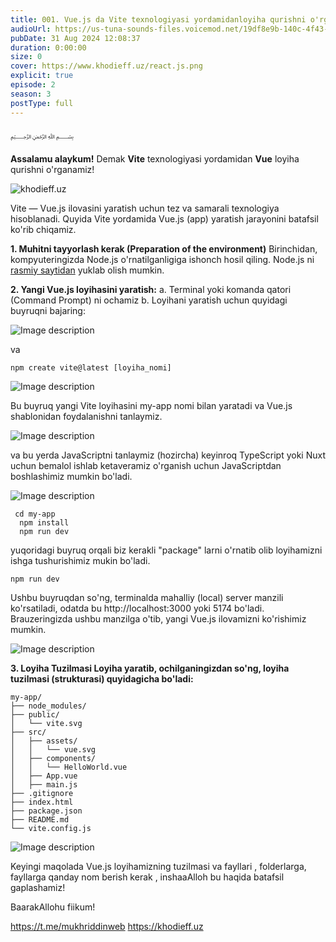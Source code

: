 ```yaml
---
title: 001. Vue.js da Vite texnologiyasi yordamidanloyiha qurishni o'rganamiz!
audioUrl: https://us-tuna-sounds-files.voicemod.net/19df8e9b-140c-4f43-8c0e-09c162821765-1658350707858.mp3
pubDate: 31 Aug 2024 12:08:37
duration: 0:00:00
size: 0
cover: https://www.khodieff.uz/react.js.png
explicit: true
episode: 2
season: 3
postType: full
---
```

﷽ 

**Assalamu alaykum!** Demak **Vite** texnologiyasi yordamidan **Vue** loyiha qurishni o'rganamiz!

![khodieff.uz](https://media.dev.to/cdn-cgi/image/width=1000,height=420,fit=cover,gravity=auto,format=auto/https%3A%2F%2Fdev-to-uploads.s3.amazonaws.com%2Fuploads%2Farticles%2Fgfxaeg657ajnvtpebilv.jpg "khodieff.uz")

Vite — Vue.js ilovasini yaratish uchun tez va samarali texnologiya hisoblanadi. Quyida Vite yordamida Vue.js (app) yaratish jarayonini batafsil ko'rib chiqamiz.

**1. Muhitni tayyorlash kerak (Preparation of the environment)**
Birinchidan, kompyuteringizda Node.js o'rnatilganligiga ishonch hosil qiling. Node.js ni [rasmiy saytidan](https://nodejs.org/en) yuklab olish mumkin.

**2. Yangi Vue.js loyihasini yaratish:**
a. Terminal yoki komanda qatori (Command Prompt) ni ochamiz
b. Loyihani yaratish uchun quyidagi buyruqni bajaring:

![Image description](https://dev-to-uploads.s3.amazonaws.com/uploads/articles/p1lkcy19grbikw8wczj7.png)

va 

```
npm create vite@latest [loyiha_nomi]
```

![Image description](https://dev-to-uploads.s3.amazonaws.com/uploads/articles/f1w68csi99mucqqge5ht.png)

Bu buyruq yangi Vite loyihasini my-app nomi bilan yaratadi va Vue.js shablonidan foydalanishni tanlaymiz.

![Image description](https://dev-to-uploads.s3.amazonaws.com/uploads/articles/18ra3wbrgirw8gdp0q6r.png)

va bu yerda JavaScriptni tanlaymiz (hozircha) keyinroq TypeScript yoki Nuxt uchun bemalol ishlab ketaveramiz o'rganish uchun JavaScriptdan boshlashimiz mumkin bo'ladi.

![Image description](https://dev-to-uploads.s3.amazonaws.com/uploads/articles/km6u1q2vzqaeen55de2k.png)

```
 cd my-app
  npm install
  npm run dev
```

yuqoridagi buyruq orqali biz kerakli "package" larni o'rnatib olib loyihamizni ishga tushurishimiz mukin bo'ladi.

```
npm run dev
```

Ushbu buyruqdan so'ng, terminalda mahalliy (local) server manzili ko'rsatiladi, odatda bu http://localhost:3000 yoki 5174 bo'ladi. Brauzeringizda ushbu manzilga o'tib, yangi Vue.js ilovamizni  ko'rishimiz mumkin.

![Image description](https://dev-to-uploads.s3.amazonaws.com/uploads/articles/cfu3rbfhvcfp73m1fin9.png)

**3. Loyiha Tuzilmasi
Loyiha yaratib, ochilganingizdan so'ng, loyiha tuzilmasi (strukturasi) quyidagicha bo'ladi:**

```
my-app/
├── node_modules/
├── public/
│   └── vite.svg
├── src/
│   ├── assets/
│   │   └── vue.svg
│   ├── components/
│   │   └── HelloWorld.vue
│   ├── App.vue
│   ├── main.js
├── .gitignore
├── index.html
├── package.json
├── README.md
└── vite.config.js
```

![Image description](https://dev-to-uploads.s3.amazonaws.com/uploads/articles/vk4n0h5v0limmav6pbqm.png)

Keyingi maqolada Vue.js loyihamizning tuzilmasi va fayllari , folderlarga, fayllarga qanday nom berish kerak , inshaaAlloh bu haqida batafsil gaplashamiz!

BaarakAllohu fiikum!

https://t.me/mukhriddinweb
https://khodieff.uz